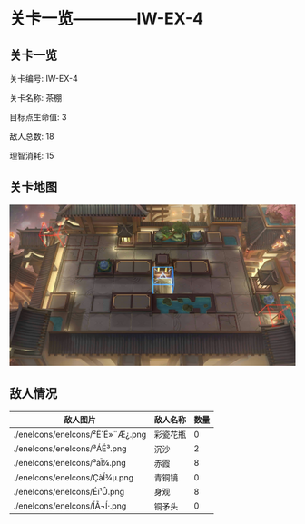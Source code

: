 # 关卡一览————IW-EX-4


## 关卡一览

关卡编号: IW-EX-4

关卡名称: 茶棚

目标点生命值: 3

敌人总数: 18

理智消耗: 15


## 关卡地图
![IW-EX-4](./oprMap/IW-EX-4.png)

## 敌人情况

| 敌人图片 | 敌人名称 | 数量  |
|---------|-----|-----|
| ./eneIcons/eneIcons/²Ê´É»¨Æ¿.png| 彩瓷花瓶  |   0  |
| ./eneIcons/eneIcons/³ÁÉ³.png| 沉沙  |   2  |
| ./eneIcons/eneIcons/³àÏ¼.png| 赤霞  |   8  |
| ./eneIcons/eneIcons/ÇàÍ­¾µ.png| 青铜镜  |   0  |
| ./eneIcons/eneIcons/Éí¹Û.png| 身观  |   8  |
| ./eneIcons/eneIcons/Í­Ã¬Í·.png| 铜矛头  |   0  |
